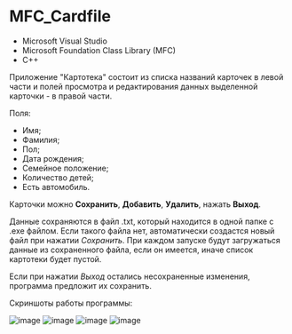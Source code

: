 # MFC_Cardfile
- Microsoft Visual Studio
- Microsoft Foundation Class Library (MFC)
- C++

Приложение "Картотека" состоит из списка названий карточек в левой части и полей просмотра и редактирования данных выделенной карточки - в правой части.

Поля:
- Имя;
- Фамилия;
- Пол;
- Дата рождения;
- Семейное положение;
- Количество детей;
- Есть автомобиль.

Карточки можно **Сохранить**, **Добавить**, **Удалить**, нажать **Выход**.

Данные сохраняются в файл .txt, который находится в одной папке с .exe файлом. Если такого файла нет, автоматически создастся новый файл при нажатии *Сохранить*. При каждом запуске будут загружаться данные из сохраненного файла, если он имеется, иначе список картотеки будет пустой.

Если при нажатии *Выход* остались несохраненные изменения, программа предложит их сохранить.

Скриншоты работы программы:

![image](https://user-images.githubusercontent.com/130607495/231586323-a254ac71-bbe1-444d-bb66-618e3ddf1fd0.png)
![image](https://user-images.githubusercontent.com/130607495/231586448-1310fd5d-be62-4cc5-9880-f43f1b6db1c5.png)
![image](https://user-images.githubusercontent.com/130607495/231586778-1cdc51da-baaa-44eb-b6d8-4b1f5e645996.png)
![image](https://user-images.githubusercontent.com/130607495/231586812-3eafde54-dd24-40c9-8950-f8b4da57d541.png)
